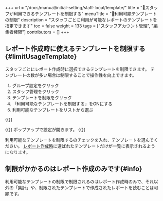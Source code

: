 +++
url = "/docs/manual/initial-setting/staff-local/template/"
title = "🚫スタッフが利用できるテンプレートを制限する"
menuTitle = "🚫利用可能テンプレートの制限"
description = "スタッフごとに利用が可能なレポートのテンプレートを指定できます"
toc = false
weight = 133
tags = ["スタッフアカウント管理", "編集者権限"]
contributors = []
+++

## レポート作成時に使えるテンプレートを制限する{#limitUsageTemplate}

スタッフごとにレポート作成時に選択できるテンプレートを制限できます。
テンプレートの数が多い場合は制限することで操作性を向上できます。

1. グループ設定をクリック
2. スタッフ管理をクリック
3. テンプレートを制限をクリック
4. 「利用可能なテンプレートを制限する」をONにする
5. 利用可能なテンプレートをリストから選ぶ

{{<icatch filename="img/show-template-setting" msg="スタッフが使用できるレポートのテンプレートを制限できます" alice="shield">}}

{{<nextArrow>}}
ポップアップで設定が開きます。
{{<icatch filename="img/template-control-setting" msg="使用可能なテンプレートを選ぶと、それ以外のテンプレートが使えなくなるよ" alice="here">}}

利用可能なテンプレートを制限するのチェックを入れ、テンプレートを選んでください。
[レポート作成時](/docs/manual/write-report/write/#select_template)に選ばれたテンプレートだけが一覧に表示されるようになります。

## 制限がかかるのはレポート作成のみです{#info}

利用可能なテンプレートの制限で制限されるのはレポート作成時のみで、それ以外の「集計」や、制限されたテンプレートで作成されたレポートを読むことは可能です。
